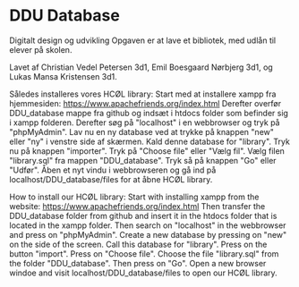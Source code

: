 # DDU Database

Digitalt design og udvikling
Opgaven er at lave et bibliotek, med udlån til elever på skolen. 

Lavet af Christian Vedel Petersen 3d1, Emil Boesgaard Nørbjerg 3d1, og Lukas Mansa Kristensen 3d1.

Således installeres vores HCØL library:
Start med at installere xampp fra hjemmesiden:
https://www.apachefriends.org/index.html
Derefter overfør DDU_database mappe fra github og indsæt i htdocs folder som befinder sig i xampp folderen.
Derefter søg på "localhost" i en webbrowser og tryk på "phpMyAdmin".
Lav nu en ny database ved at trykke på knappen "new" eller "ny" i venstre side af skærmen.
Kald denne database for "library".
Tryk nu på knappen "importer".
Tryk på "Choose file" eller "Vælg fil".
Vælg filen "library.sql" fra mappen "DDU_database".
Tryk så på knappen "Go" eller "Udfør".
Åben et nyt vindu i webbrowseren og gå ind på localhost/DDU_database/files for at åbne HCØL library.

How to install our HCØL library:
Start with installing xampp from the website:
https://www.apachefriends.org/index.html
Then transfer the DDU_database folder from github and insert it in the htdocs folder that is located in the xampp folder.
Then search on "localhost" in the webbrowser and press on "phpMyAdmin".
Create a new database by pressing on "new" on the side of the screen.
Call this database for "library".
Press on the button "import".
Press on "Choose file".
Choose the file "library.sql" from the folder "DDU_database".
Then press on "Go".
Open a new browser windoe and visit localhost/DDU_database/files to open our HCØL library.
